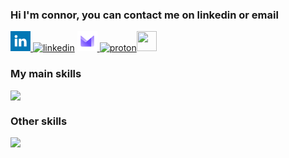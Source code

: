 ### Hi I'm connor, you can contact me on linkedin or email
[<svg width="32px" xmlns="http://www.w3.org/2000/svg" aria-label="LinkedIn" role="img" viewBox="0 0 512 512" fill="#fff"><path d="m0 0H512V512H0" fill="#0077b5"/><circle cx="142" cy="138" r="37"/><path stroke="#fff" stroke-width="66" d="M244 194v198M142 194v198"/><path d="M276 282c0-20 13-40 36-40 24 0 33 18 33 45v105h66V279c0-61-32-89-76-89-34 0-51 19-59 32"/></svg>
![linkedin](https://github.com/user-attachments/assets/5731aa49-9738-4b7f-a8ca-62ab7b71c356)](https://www.linkedin.com/in/coneastdev/)
[<svg width="32px" xmlns="http://www.w3.org/2000/svg" aria-label="Proton Mail" role="img" viewBox="0 0 512 512"><path d="m0 0H512V512H0" fill="#fff"/><linearGradient id="a" x1=".8" y1="1"><stop offset="0" stop-color="#d8cbff"/><stop offset="1" stop-color="#9d7aff"/></linearGradient><radialGradient id="b" cx="1.4" cy="0" r="1.6"><stop offset=".6" stop-color="#6d4aff"/><stop offset="1" stop-color="#aa8eff"/></radialGradient><path fill="url(#a)" d="M332 395h60a36 36 0 0036-36V124c0-8-8-10-12-7L279 232c-16 13-35 10-48-2L99 119c-7-7-15-2-15 5v60"/><path fill="url(#b)" d="M84 183v176a36 36 0 0036 36h235V168l-50 42-74 66s-17 13-36 0"/></svg>
![proton](https://github.com/user-attachments/assets/9010ede3-5672-4165-863a-d63088dc45e9)](mailto:coneastdev@proton.me)[<img width="32px" src="https://coneastdev.github.io/tinyicons_fork/images/svg/protonmail.svg">](mailto:coneastdev@proton.me)

### My main skills
<img src="https://skillicons.dev/icons?i=python,react,nodejs,astro,ts,tailwind,sass,git" />

### Other skills
<img src="https://skillicons.dev/icons?i=arch,rust,vscodium,sqlite,svg,git,qt,cpp,cmake,md,figma,flask,bootstrap,bash" />
<!-- [![Anurag's GitHub stats](https://github-readme-stats.vercel.app/api?username=coneastdev)](https://github.com/anuraghazra/github-readme-stats)

**coneastdev/coneastdev** is a ✨ _special_ ✨ repository because its `README.md` (this file) appears on your GitHub profile.

Here are some ideas to get you started:

- 🔭 I’m currently working on ...
- 🌱 I’m currently learning ...
- 👯 I’m looking to collaborate on ...
- 🤔 I’m looking for help with ...
- 💬 Ask me about ...
- 📫 How to reach me: ...
- 😄 Pronouns: ...
- ⚡ Fun fact: ...
-->
